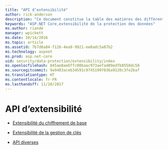 ```yaml
---
title: "API d’extensibilité"
author: rick-anderson
description: "Ce document constitue la table des matières des différentes rubriques relatives à l’extensibilité de la protection des données ASP.NET Core."
keywords: "ASP.NET Core,extensibilité de la protection des données"
ms.author: riande
manager: wpickett
ms.date: 10/14/2016
ms.topic: article
ms.assetid: 7b7d8a84-f126-4ea9-9921-ee8adc5a87b2
ms.technology: aspnet
ms.prod: asp.net-core
uid: security/data-protection/extensibility/index
ms.openlocfilehash: 845ae8ae6ffc00baac973aefa409edfb8558dc58
ms.sourcegitcommit: 9a9483aceb34591c97451997036a9120c3fe2baf
ms.translationtype: HT
ms.contentlocale: fr-FR
ms.lasthandoff: 11/10/2017
---
```

# <a name="extensibility-apis"></a>API d’extensibilité

* [Extensibilité du chiffrement de base](core-crypto.md)

* [Extensibilité de la gestion de clés](key-management.md)

* [API diverses](misc-apis.md)
